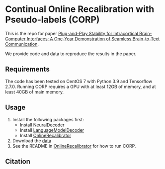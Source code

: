 # Continual Online Recalibration with Pseudo-labels (CORP)

This is the repo for paper [Plug-and-Play Stability for Intracortical Brain-Computer Interfaces: A One-Year Demonstration of Seamless Brain-to-Text Communication](https://openreview.net/forum?id=STqaMqhtDi).

We provide code and data to reproduce the results in the paper.

## Requirements

The code has been tested on CentOS 7 with Python 3.9 and Tensorflow 2.7.0.
Running CORP requires a GPU with at least 12GB of memory, and at least 40GB of main memory.

## Usage

1. Install the following packages first:
    - Install [NeuralDecoder](./NeuralDecoder/)
    - Install [LanguageModelDecoder](./LanguageModelDecoder/)
    - Install [OnlineRecalibrator](./OnlineRecalibrator/)
2. Download the [data]()
3. See the README in [OnlineRecalibrator](./OnlineRecalibrator/README.md) for how to run CORP.

## Citation
